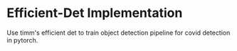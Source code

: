 # Efficient-Det Implementation
Use timm's efficient det to train object detection pipeline for covid detection in pytorch.